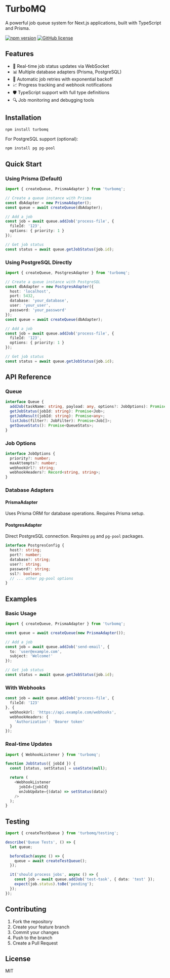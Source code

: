 # TurboMQ

A powerful job queue system for Next.js applications, built with TypeScript and Prisma.

[![npm version](https://badge.fury.io/js/turbomq.svg)](https://badge.fury.io/js/turbomq)
[![GitHub license](https://img.shields.io/github/license/arunrao/turbomq)](https://github.com/arunrao/turbomq/blob/main/LICENSE)

## Features

- 🚀 Real-time job status updates via WebSocket
- 📊 Multiple database adapters (Prisma, PostgreSQL)
- 🔄 Automatic job retries with exponential backoff
- 📈 Progress tracking and webhook notifications
- 🛡️ TypeScript support with full type definitions
- 🔍 Job monitoring and debugging tools

## Installation

```bash
npm install turbomq
```

For PostgreSQL support (optional):
```bash
npm install pg pg-pool
```

## Quick Start

### Using Prisma (Default)

```typescript
import { createQueue, PrismaAdapter } from 'turbomq';

// Create a queue instance with Prisma
const dbAdapter = new PrismaAdapter();
const queue = await createQueue(dbAdapter);

// Add a job
const job = await queue.addJob('process-file', {
  fileId: '123',
  options: { priority: 1 }
});

// Get job status
const status = await queue.getJobStatus(job.id);
```

### Using PostgreSQL Directly

```typescript
import { createQueue, PostgresAdapter } from 'turbomq';

// Create a queue instance with PostgreSQL
const dbAdapter = new PostgresAdapter({
  host: 'localhost',
  port: 5432,
  database: 'your_database',
  user: 'your_user',
  password: 'your_password'
});
const queue = await createQueue(dbAdapter);

// Add a job
const job = await queue.addJob('process-file', {
  fileId: '123',
  options: { priority: 1 }
});

// Get job status
const status = await queue.getJobStatus(job.id);
```

## API Reference

### Queue

```typescript
interface Queue {
  addJob(taskName: string, payload: any, options?: JobOptions): Promise<Job>;
  getJobStatus(jobId: string): Promise<Job>;
  getJobResult(jobId: string): Promise<any>;
  listJobs(filter?: JobFilter): Promise<Job[]>;
  getQueueStats(): Promise<QueueStats>;
}
```

### Job Options

```typescript
interface JobOptions {
  priority?: number;
  maxAttempts?: number;
  webhookUrl?: string;
  webhookHeaders?: Record<string, string>;
}
```

### Database Adapters

#### PrismaAdapter
Uses Prisma ORM for database operations. Requires Prisma setup.

#### PostgresAdapter
Direct PostgreSQL connection. Requires `pg` and `pg-pool` packages.

```typescript
interface PostgresConfig {
  host?: string;
  port?: number;
  database?: string;
  user?: string;
  password?: string;
  ssl?: boolean;
  // ... other pg-pool options
}
```

## Examples

### Basic Usage

```typescript
import { createQueue, PrismaAdapter } from 'turbomq';

const queue = await createQueue(new PrismaAdapter());

// Add a job
const job = await queue.addJob('send-email', {
  to: 'user@example.com',
  subject: 'Welcome!'
});

// Get job status
const status = await queue.getJobStatus(job.id);
```

### With Webhooks

```typescript
const job = await queue.addJob('process-file', {
  fileId: '123'
}, {
  webhookUrl: 'https://api.example.com/webhooks',
  webhookHeaders: {
    'Authorization': 'Bearer token'
  }
});
```

### Real-time Updates

```typescript
import { WebhookListener } from 'turbomq';

function JobStatus({ jobId }) {
  const [status, setStatus] = useState(null);

  return (
    <WebhookListener
      jobId={jobId}
      onJobUpdate={(data) => setStatus(data)}
    />
  );
}
```

## Testing

```typescript
import { createTestQueue } from 'turbomq/testing';

describe('Queue Tests', () => {
  let queue;

  beforeEach(async () => {
    queue = await createTestQueue();
  });

  it('should process jobs', async () => {
    const job = await queue.addJob('test-task', { data: 'test' });
    expect(job.status).toBe('pending');
  });
});
```

## Contributing

1. Fork the repository
2. Create your feature branch
3. Commit your changes
4. Push to the branch
5. Create a Pull Request

## License

MIT
